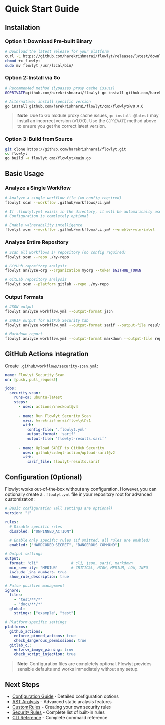# Quick Start Guide

## Installation

### Option 1: Download Pre-built Binary
```bash
# Download the latest release for your platform
curl -L https://github.com/harekrishnarai/flowlyt/releases/latest/download/flowlyt-linux-amd64 -o flowlyt
chmod +x flowlyt
sudo mv flowlyt /usr/local/bin/
```

### Option 2: Install via Go
```bash
# Recommended method (bypasses proxy cache issues)
GOPRIVATE=github.com/harekrishnarai/flowlyt go install github.com/harekrishnarai/flowlyt/cmd/flowlyt@latest

# Alternative: install specific version
go install github.com/harekrishnarai/flowlyt/cmd/flowlyt@v0.0.6
```

> **Note**: Due to Go module proxy cache issues, `go install @latest` may install an incorrect version (v1.0.0). Use the `GOPRIVATE` method above to ensure you get the correct latest version.

### Option 3: Build from Source
```bash
git clone https://github.com/harekrishnarai/flowlyt.git
cd flowlyt
go build -o flowlyt cmd/flowlyt/main.go
```

## Basic Usage

### Analyze a Single Workflow
```bash
# Analyze a single workflow file (no config required)
flowlyt scan --workflow .github/workflows/ci.yml

# If .flowlyt.yml exists in the directory, it will be automatically used
# Configuration is completely optional

# Enable vulnerability intelligence
flowlyt scan --workflow .github/workflows/ci.yml --enable-vuln-intel
```

### Analyze Entire Repository
```bash
# Scan all workflows in repository (no config required)
flowlyt scan --repo ./my-repo

# GitHub repository analysis
flowlyt analyze-org --organization myorg --token $GITHUB_TOKEN

# GitLab repository analysis  
flowlyt scan --platform gitlab --repo ./my-repo
```

### Output Formats
```bash
# JSON output
flowlyt analyze workflow.yml --output-format json

# SARIF output for GitHub Security tab
flowlyt analyze workflow.yml --output-format sarif --output-file results.sarif

# Markdown report
flowlyt analyze workflow.yml --output-format markdown --output-file report.md
```

## GitHub Actions Integration

Create `.github/workflows/security-scan.yml`:

```yaml
name: Flowlyt Security Scan
on: [push, pull_request]

jobs:
  security-scan:
    runs-on: ubuntu-latest
    steps:
      - uses: actions/checkout@v4
      
      - name: Run Flowlyt Security Scan
        uses: harekrishnarai/flowlyt@v1
        with:
          config-file: '.flowlyt.yml'
          output-format: 'sarif'
          output-file: 'flowlyt-results.sarif'
          
      - name: Upload SARIF to GitHub Security
        uses: github/codeql-action/upload-sarif@v2
        with:
          sarif_file: flowlyt-results.sarif
```

## Configuration (Optional)

Flowlyt works out-of-the-box without any configuration. However, you can optionally create a `.flowlyt.yml` file in your repository root for advanced customization:

```yaml
# Basic configuration (all settings are optional)
version: "1"

rules:
  # Disable specific rules
  disabled: ["UNPINNED_ACTION"]
  
  # Enable only specific rules (if omitted, all rules are enabled)
  enabled: ["HARDCODED_SECRET", "DANGEROUS_COMMAND"]

# Output settings
output:
  format: "cli"               # cli, json, sarif, markdown
  min_severity: "MEDIUM"      # CRITICAL, HIGH, MEDIUM, LOW, INFO
  include_line_numbers: true
  show_rule_description: true

# False positive management
ignore:
  files:
    - "test/**/*"
    - "docs/**/*"
  global:
    strings: ["example", "test"]

# Platform-specific settings
platforms:
  github_actions:
    enforce_pinned_actions: true
    check_dangerous_permissions: true
  gitlab_ci:
    enforce_image_pinning: true
    check_script_injection: true
```

> **Note**: Configuration files are completely optional. Flowlyt provides sensible defaults and works immediately without any setup.

## Next Steps

- [Configuration Guide](configuration.md) - Detailed configuration options
- [AST Analysis](ast-analysis.md) - Advanced static analysis features
- [Custom Rules](custom-rules.md) - Creating your own security rules
- [Security Rules](security-rules.md) - Complete list of built-in rules
- [CLI Reference](cli-reference.md) - Complete command reference

